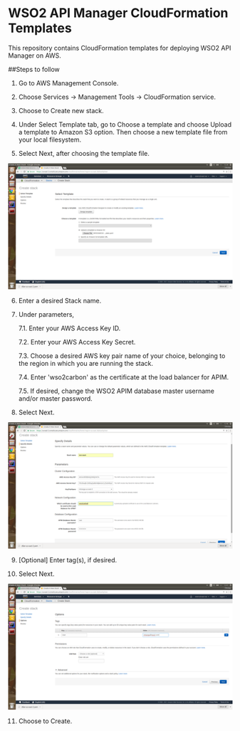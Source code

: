 # WSO2 API Manager CloudFormation Templates

This repository contains CloudFormation templates for deploying WSO2 API Manager on AWS.

##Steps to follow

1. Go to AWS Management Console.

2. Choose Services -> Management Tools -> CloudFormation service.

3. Choose to Create new stack.

4. Under Select Template tab, go to Choose a template and choose Upload a template to Amazon S3 option. Then choose a new template file from your local filesystem.

5. Select Next, after choosing the template file.

![Select template](images/page-1.png)

6. Enter a desired Stack name.

7. Under parameters,

    7.1. Enter your AWS Access Key ID.
    
    7.2. Enter your AWS Access Key Secret.
    
    7.3. Choose a desired AWS key pair name of your choice, belonging to the region in which you are running the stack.
    
    7.4. Enter 'wso2carbon' as the certificate at the load balancer for APIM.
    
    7.5. If desired, change the WSO2 APIM database master username and/or master password.
    
8. Select Next.

![Specify details](images/page-2.png)

9. [Optional] Enter tag(s), if desired.

10. Select Next.

![Options](images/page-3.png)

11. Choose to Create.
